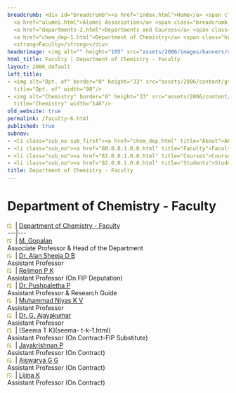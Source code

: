 ```yaml
---
breadcrumb: <div id="breadcrumb"><a href="index.html">Home</a> <span class="breadcrumb_spacer">&gt;</span>
  <a href="alumni.html">Alumni Association</a> <span class="breadcrumb_spacer">&gt;</span>
  <a href="departments-2.html">Departments and Courses</a> <span class="breadcrumb_spacer">&gt;</span>
  <a href="chem_dep-1.html">Department of Chemistry</a> <span class="breadcrumb_spacer">&gt;</span>
  <strong>Faculty</strong></div>
headerimage: <img alt="" height="105" src="assets/2006/images/banners/departments.jpg" width="472"/>
html_title: Faculty | Department of Chemistry - Faculty
layout: 2006_default
left_title:
- <img alt="Dpt. of" border="0" height="33" src="assets/2006/content/gt/fcb6421c7c62628408190d4ca84029e5.png"
  title="Dpt. of" width="98"/>
- <img alt="Chemistry" border="0" height="33" src="assets/2006/content/gt/7ed40be81a597d79acdb7f2e7ac6bfb9.png"
  title="Chemistry" width="146"/>
old_website: true
permalink: /faculty-6.html
published: true
subnav:
- <li class="sub_no sub_first"><a href="chem_dep.html" title="About">About</a></li>
- <li class="sub_no"><a href="80.0.0.1.0.0.html" title="Faculty">Faculty</a></li>
- <li class="sub_no"><a href="81.0.0.1.0.0.html" title="Courses">Courses</a></li>
- <li class="sub_no"><a href="82.0.0.1.0.0.html" title="Students">Students</a></li>
title: Department of Chemistry - Faculty
---
```


# Department of Chemistry - Faculty

![](assets/2006/img/article/intlink_1.gif)![](assets/2006/img/leer.gif) | [Department of Chemistry -
Faculty](department-of-chemistry-faculty-51.html)  
---|---  
![](assets/2006/img/article/intlink_1.gif)![](assets/2006/img/leer.gif) | [M.
Gopalan](mgopalan-1.html)  
Associate Professor & Head of the Department  
![](assets/2006/img/article/intlink_1.gif)![](assets/2006/img/leer.gif) | [Dr. Alan Sheeja D
B](alansheejadb-1.html)  
Assistant Professor  
![](assets/2006/img/article/intlink_1.gif)![](assets/2006/img/leer.gif) | [Rejimon P
K](rejimonpk-1.html)  
Assistant Professor (On FIP Deputation)  
![](assets/2006/img/article/intlink_1.gif)![](assets/2006/img/leer.gif) | [Dr. Pushpaletha
P](pushpalethap-1.html)  
Assistant Professor & Research Guide  
![](assets/2006/img/article/intlink_1.gif)![](assets/2006/img/leer.gif) | [Muhammad Niyas K
V](niyaskv-1.html)  
Assistant Professor  
![](assets/2006/img/article/intlink_1.gif)![](assets/2006/img/leer.gif) | [Dr. G.
Ajayakumar](ajayang-1.html)  
Assistant Professor  
![](assets/2006/img/article/intlink_1.gif)![](assets/2006/img/leer.gif) | [Seema T K](seema-
t-k-1.html)  
Assistant Professor (On Contract-FIP Substitute)  
![](assets/2006/img/article/intlink_1.gif)![](assets/2006/img/leer.gif) | [Jayakrishnan
P](jayakrishnan-p-1.html)  
Assistant Professor (On Contract)  
![](assets/2006/img/article/intlink_1.gif)![](assets/2006/img/leer.gif) | [Aiswarya G
G](aiswarya-g-1.html)  
Assistant Professor (On Contract)  
![](assets/2006/img/article/intlink_1.gif)![](assets/2006/img/leer.gif) | [Lijina K](lijina-k-1.html)  
Assistant Professor (On Contract)